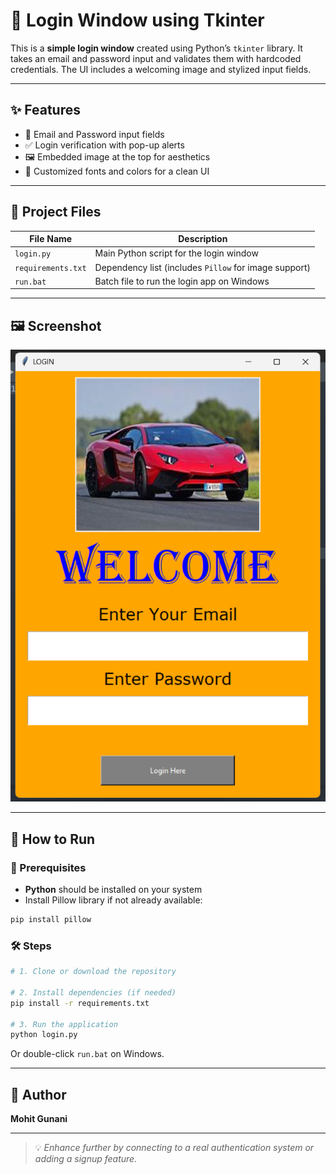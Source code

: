 # 🔐 Login Window using Tkinter

This is a **simple login window** created using Python’s `tkinter` library. It takes an email and password input and validates them with hardcoded credentials. The UI includes a welcoming image and stylized input fields.

---

## ✨ Features

* 📧 Email and Password input fields
* ✅ Login verification with pop-up alerts
* 🖼️ Embedded image at the top for aesthetics
* 🎨 Customized fonts and colors for a clean UI

---

## 📁 Project Files

| File Name                    | Description                                           |
| ---------------------------- | ----------------------------------------------------- |
| `login.py`                   | Main Python script for the login window               |
| `requirements.txt`           | Dependency list (includes `Pillow` for image support) |
| `run.bat`                    | Batch file to run the login app on Windows            |

---

## 🖼️ Screenshot

![Login Window](Screenshot%202025-05-08%20151127.png)

---

## 🚀 How to Run

### 📌 Prerequisites

* **Python** should be installed on your system
* Install Pillow library if not already available:

```bash
pip install pillow
```

### 🛠️ Steps

```bash
# 1. Clone or download the repository

# 2. Install dependencies (if needed)
pip install -r requirements.txt

# 3. Run the application
python login.py
```

Or double-click `run.bat` on Windows.

---

## 👤 Author

**Mohit Gunani**

---

> 💡 *Enhance further by connecting to a real authentication system or adding a signup feature.*
